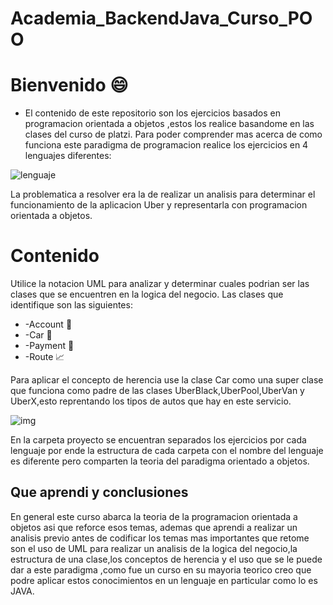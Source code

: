 # Academia_BackendJava_Curso_POO
# Bienvenido 😄


- El contenido de este repositorio son los ejercicios basados en programacion orientada a objetos ,estos los realice basandome en las clases del curso de platzi.
Para poder comprender mas acerca de como funciona este paradigma de programacion  realice los ejercicios en 4 lenguajes diferentes:

![lenguaje](https://www.scriptcaseblog.com.br/wp-content/uploads/2019/01/java-javascript-php-python-logo.png "lenguaje")

La problematica a resolver era la de realizar un analisis para determinar el funcionamiento de la aplicacion Uber y representarla con programacion orientada a objetos.

# Contenido
 Utilice la notacion UML para analizar y determinar cuales podrian ser las clases que se encuentren en la logica del negocio.
Las clases que identifique son las siguientes:


- -Account 🤵
- -Car         🚗
- -Payment 💸
- -Route      📈
 
 
 Para aplicar el concepto de herencia use la clase Car como una super clase que funciona como padre de las clases UberBlack,UberPool,UberVan y UberX,esto reprentando los tipos de autos que hay en este servicio.
 
 ![img](https://static.platzi.com/media/user_upload/Diagrama-Herencia-Clase-Car-85ee6ae5-2645-4924-83b6-7df2bc55d033.jpg "img")

En la carpeta proyecto se encuentran separados los ejercicios por cada lenguaje por ende la estructura de cada carpeta con el nombre del lenguaje es diferente pero comparten la teoria del paradigma orientado a objetos.

## Que aprendi y conclusiones

En general este curso abarca la teoria de la programacion orientada a objetos asi que reforce esos temas, ademas que aprendi a realizar un analisis previo antes de codificar los temas mas importantes que retome son el uso de UML para realizar un analisis de la logica del negocio,la estructura de una clase,los conceptos de herencia y el uso que se le puede dar a este paradigma ,como fue un curso en su mayoria teorico creo que podre aplicar estos conocimientos en un lenguaje en particular como lo es JAVA.


